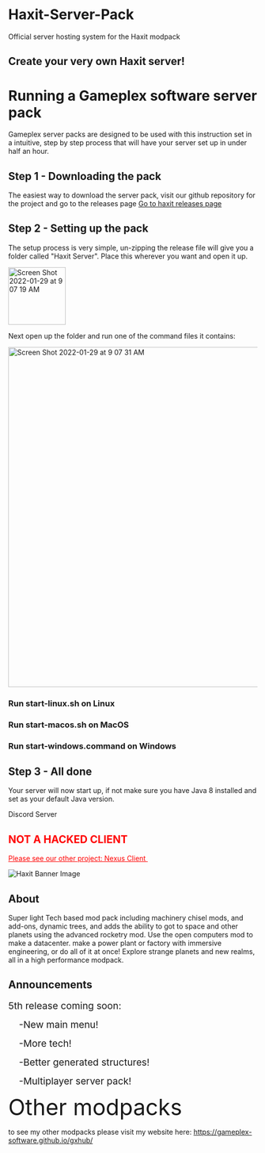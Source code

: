 # Haxit-Server-Pack
Official server hosting system for the Haxit modpack

## Create your very own Haxit server!

# Running a Gameplex software server pack

Gameplex server packs are designed to be used with this instruction set in a intuitive, step by step process that will have your server set up in under half an hour.

## Step 1 - Downloading the pack

The easiest way to download the server pack, visit our github repository for the project and go to the releases page
[Go to haxit releases page](https://github.com/Gameplex-Software/Haxit-Server-Pack/releases)

## Step 2 - Setting up the pack

The setup process is very simple, un-zipping the release file will give you a folder called "Haxit Server". Place this wherever you want and open it up.

<img width="116" alt="Screen Shot 2022-01-29 at 9 07 19 AM" src="https://user-images.githubusercontent.com/34868944/151664197-c6d844c8-11c6-4893-ba8b-80c37ce44341.png">


Next open up the folder and run one of the command files it contains:

<img width="686" alt="Screen Shot 2022-01-29 at 9 07 31 AM" src="https://user-images.githubusercontent.com/34868944/151664203-28797c1f-4d78-476b-9854-79637f6c3130.png">


### Run start-linux.sh on Linux
### Run start-macos.sh on MacOS
### Run start-windows.command on Windows

## Step 3 - All done
Your server will now start up, if not make sure you have Java 8 installed and set as your default Java version.

<p>Discord Server</p>
<h2><span style="color: #ff0000;">NOT A HACKED CLIENT</span></h2>
<p><span style="text-decoration: underline;"><span style="color: #ff0000; text-decoration: underline;">Please see our other project: Nexus Client&nbsp;</span></span></p>

<p><img src="https://gameplex-software.github.io/CDN/hosted/haxit/banner.png" alt="Haxit Banner Image" /></p>


<h2>About</h2>

<p>Super light Tech based mod pack including machinery chisel mods, and add-ons, dynamic trees, and adds the ability to got to space and other planets using the advanced rocketry mod. Use the open computers mod to make a datacenter. make a power plant or factory with immersive engineering, or do all of it at once! Explore strange planets and new realms, all in a high performance modpack.</p>


<h2>Announcements</h2>

<p><span style="font-size: 1.2rem;">5th release coming soon:</span></p>
<p><span style="font-size: 1.2rem;">&nbsp; &nbsp; -New main menu!</span></p>
<p><span style="font-size: 1.2rem;">&nbsp; &nbsp; -More tech!</span></p>
<p><span style="font-size: 1.2rem;">&nbsp; &nbsp; -Better generated structures!</span></p>
<p><span style="font-size: 1.2rem;">&nbsp; &nbsp; -Multiplayer server pack!</span></p>

<p><span style="font-size: 2.8rem; font-weight: 400;">Other modpacks</span></p>

<p>to see my other modpacks please visit my website here:&nbsp;<a href="https://gameplex-software.github.io/gxhub/">https://gameplex-software.github.io/gxhub/</a></p>
